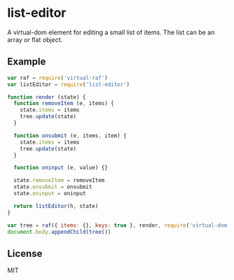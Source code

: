 # list-editor

A virtual-dom element for editing a small list of items. The list can be an array or flat object.

## Example

```js
var raf = require('virtual-raf')
var listEditor = require('list-editor')

function render (state) {
  function removeItem (e, items) {
    state.items = items
    tree.update(state)
  }

  function onsubmit (e, items, item) {
    state.items = items
    tree.update(state)
  }

  function oninput (e, value) {}

  state.removeItem = removeItem
  state.onsubmit = onsubmit
  state.oninput = oninput

  return listEditor(h, state)
}

var tree = raf({ items: {}, keys: true }, render, require('virtual-dom'))
document.body.appendChild(tree())
```

## License
MIT
